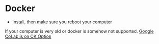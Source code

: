 # Docker

* Install, then make sure you reboot your computer

If your computer is very old or docker is somehow not supported. [Google CoLab is on OK Option](https://colab.research.google.com/notebooks/welcome.ipynb)
